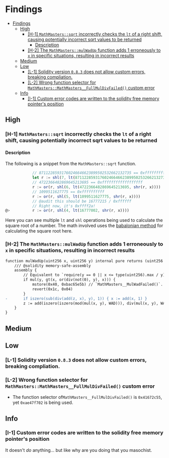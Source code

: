 # Findings

- [Findings](#findings)
  - [High](#high)
    - [\[H-1\] `MathMasters::sqrt` incorrectly checks the `lt` of a right shift, causing potentially incorrect sqrt values to be returned](#h-1-mathmasterssqrt-incorrectly-checks-the-lt-of-a-right-shift-causing-potentially-incorrect-sqrt-values-to-be-returned)
      - [Description](#description)
    - [\[H-2\] The `MathMasters::mulWadUp` function adds 1 erroneously to  `x` in specific situations, resulting in incorrect results](#h-2-the-mathmastersmulwadup-function-adds-1-erroneously-to--x-in-specific-situations-resulting-in-incorrect-results)
  - [Medium](#medium)
  - [Low](#low)
    - [\[L-1\] Solidity version `0.8.3` does not allow custom errors, breaking compliation.](#l-1-solidity-version-083-does-not-allow-custom-errors-breaking-compliation)
    - [\[L-2\] Wrong function selector for `MathMasters::MathMasters__FullMulDivFailed()` custom error](#l-2-wrong-function-selector-for-mathmastersmathmasters__fullmuldivfailed-custom-error)
  - [Info](#info)
    - [\[I-1\] Custom error codes are written to the solidity free memory pointer's position](#i-1-custom-error-codes-are-written-to-the-solidity-free-memory-pointers-position)


## High
### [H-1] `MathMasters::sqrt` incorrectly checks the `lt` of a right shift, causing potentially incorrect sqrt values to be returned 

#### Description 

The following is a snippet from the `MathMasters::sqrt` function. 

```javascript
            // 87112285931760246646623899502532662132735 == 0xffffffffffffffffffffffffffffffffff 
            let r := shl(7, lt(87112285931760246646623899502532662132735, x))
            // 4722366482869645213695 == 0xffffffffffffffffff
            r := or(r, shl(6, lt(4722366482869645213695, shr(r, x))))
            // 1099511627775 == 0xffffffffff
            r := or(r, shl(5, lt(1099511627775, shr(r, x))))
            // @audit this should be 16777215 / 0xffffff
            // Right now, it's 0xffff2a!
@>          r := or(r, shl(4, lt(16777002, shr(r, x))))
```

Here you can see multiple `lt` and `shl` operations being used to calculate the square root of a number. The math involved uses the [babalonian method](https://en.wikipedia.org/wiki/Methods_of_computing_square_roots) for calculating the square root here. 


### [H-2] The `MathMasters::mulWadUp` function adds 1 erroneously to  `x` in specific situations, resulting in incorrect results

```diff
function mulWadUp(uint256 x, uint256 y) internal pure returns (uint256 z) {
    /// @solidity memory-safe-assembly
    assembly {
        // Equivalent to `require(y == 0 || x <= type(uint256).max / y)`.
        if mul(y, gt(x, or(div(not(0), y), x))) {
            mstore(0x40, 0xbac65e5b) // `MathMasters__MulWadFailed()`.
            revert(0x1c, 0x04)
        }
-       if iszero(sub(div(add(z, x), y), 1)) { x := add(x, 1) }
        z := add(iszero(iszero(mod(mul(x, y), WAD))), div(mul(x, y), WAD))
    }
}
```

## Medium

## Low 
### [L-1] Solidity version `0.8.3` does not allow custom errors, breaking compliation. 

### [L-2] Wrong function selector for `MathMasters::MathMasters__FullMulDivFailed()` custom error
- The function selector of`MathMasters__FullMulDivFailed()` is `0x41672c55`, yet `0xae47f702` is being used. 

## Info

### [I-1] Custom error codes are written to the solidity free memory pointer's position 

It doesn't *do* anything... but like why are you doing that you masochist. 